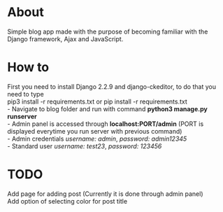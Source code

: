 # About 
Simple blog app made with the purpose of becoming familiar with the Django framework, Ajax and JavaScript.  
# How to   
First you need to install Django 2.2.9 and django-ckeditor, to do that you need to type  
pip3 install -r requirements.txt or pip install -r requirements.txt  
    -   Navigate to blog folder and run with command **python3 manage.py runserver**  
    -   Admin panel is accessed through **localhost:PORT/admin** (PORT is displayed everytime you run server with previous command)  
    -   Admin credentials *username: admin*, *password: admin12345*  
    -   Standard user *username: test23*, *password: 123456*  
# TODO
Add page for adding post (Currently it is done through admin panel)  
Add option of selecting color for post title   